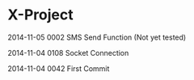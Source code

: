 X-Project
=========
2014-11-05 0002 SMS Send Function (Not yet tested)

2014-11-04 0108 Socket Connection

2014-11-04 0042 First Commit
